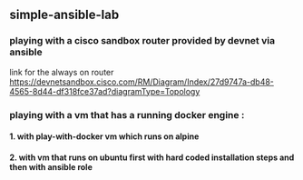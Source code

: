 ## simple-ansible-lab
### playing with a cisco sandbox router provided by devnet via ansible
link for the always on router https://devnetsandbox.cisco.com/RM/Diagram/Index/27d9747a-db48-4565-8d44-df318fce37ad?diagramType=Topology
### playing with a vm that has a running docker engine  :
#### 1. with play-with-docker vm which runs on alpine 
#### 2. with vm that runs on ubuntu first with hard coded installation steps and then with ansible role  